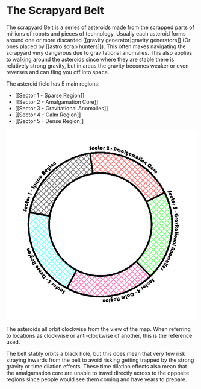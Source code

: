 # The Scrapyard Belt

The scrapyard Belt is a series of asteroids made from the scrapped parts of millions of robots and pieces of technology. Usually each asteroid forms around one or more discarded [[gravity generator|gravity generators]] (Or ones placed by [[astro scrap hunters]]). This often makes navigating the scrapyard very dangerous due to gravitational anomalies. This also applies to walking around the asteroids since where they are stable there is relatively strong gravity, but in areas the gravity becomes weaker or even reverses and can fling you off into space.

The asteroid field has 5 main regions:

- [[Sector 1 - Sparse Region]]
- [[Sector 2 - Amalgamation Core]]
- [[Sector 3 - Gravitational Anomalies]]
- [[Sector 4 - Calm Region]]
- [[Sector 5 - Dense Region]]

![alt](./VISUAL/Belt%20Map.png)

The asteroids all orbit clockwise from the view of the map. When referring to locations as clockwise or anti-clockwise of another, this is the reference used.

The belt stably orbits a black hole, but this does mean that very few risk straying inwards from the belt to avoid risking getting trapped by the strong gravity or time dilation effects. These time dilation effects also mean that the amalgamation core are unable to travel directly across to the opposite regions since people would see them coming and have years to prepare.
